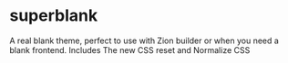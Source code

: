 # superblank
A real blank theme, perfect to use with Zion builder or when you need a blank frontend. Includes The new CSS reset and Normalize CSS
